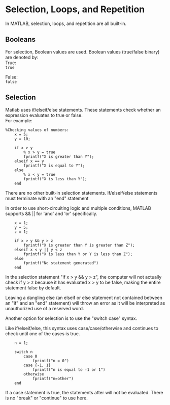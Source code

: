 # Selection, Loops, and Repetition

In MATLAB, selection, loops, and repetition are all built-in.       

## Booleans
For selection, Boolean values are used. Boolean values (true/false binary) are denoted by:      
True:     
`true`

False:     
`false`

## Selection
Matlab uses if/elseif/else statements. These statements check whether an expression evaluates to true or false.      
For example:     

```
%Checking values of numbers:
    x = 5;
    y = 10;

    if x > y
        % x > y = true
        fprintf("X is greater than Y");
    elseif x == y
        fprintf("X is equal to Y");
    else
        % x < y = true
        fprintf("X is less than Y");
    end
```
There are no other built-in selection statements.
If/elseif/else statements must terminate with an "end" statement     

In order to use short-circuiting logic and multiple conditions, MATLAB supports && || for 'and' and 'or' specifically.     
```
    x = 1;
    y = 5;
    z = 1;

    if x > y && y > z
        fprintf("X is greater than Y is greater than Z");
    elseif x < y || y < z
        fprintf("X is less than Y or Y is less than Z");
    else
        fprintf("No statement generated")
    end
```

In the selection statement "if x > y && y > z", the computer will not actually check if y > z because it has evaluated x > y to be false, making the entire statement false by default.     

Leaving a dangling else (an elseif or else statement not contained between an "if" and an "end" statement) will throw an error as it will be interpreted as unauthorized use of a reserved word.      

Another option for selection is to use the "switch case" syntax.    

Like if/elseif/else, this syntax uses case/case/otherwise and continues to check until one of the cases is true.

```
    n = 1;

    switch n
        case 0
            fprintf("n = 0")
        case {-1, 1}
            fprintf("n is equal to -1 or 1")
        otherwise
            fprintf("n=other")
    end
```
If a case statement is true, the statements after will not be evaluated. There is no "break" or "continue" to use here. 

